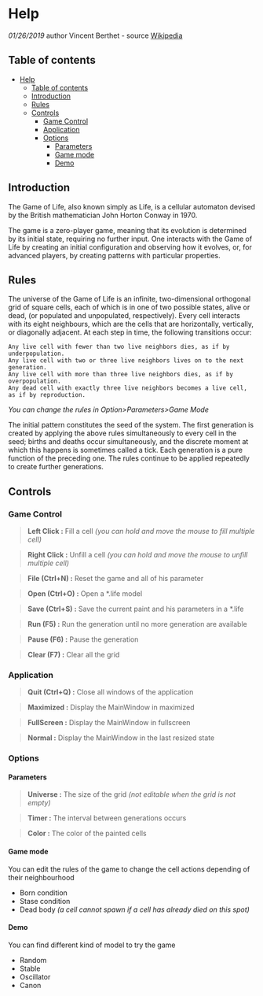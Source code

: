 # Help
*01/26/2019* author Vincent Berthet - source [Wikipedia](https://en.wikipedia.org/wiki/Conway's_Game_of_Life)

## Table of contents

- [Help](#help)
  - [Table of contents](#table-of-contents)
  - [Introduction](#introduction)
  - [Rules](#rules)
  - [Controls](#controls)
    - [Game Control](#game-control)
    - [Application](#application)
    - [Options](#options)
      - [Parameters](#parameters)
      - [Game mode](#game-mode)
      - [Demo](#demo)


## Introduction
The Game of Life, also known simply as Life, is a cellular automaton devised by the British mathematician John Horton Conway in 1970.

The game is a zero-player game, meaning that its evolution is determined by its initial state, requiring no further input. One interacts with the Game of Life by creating an initial configuration and observing how it evolves, or, for advanced players, by creating patterns with particular properties. 

## Rules
The universe of the Game of Life is an infinite, two-dimensional orthogonal grid of square cells, each of which is in one of two possible states, alive or dead, (or populated and unpopulated, respectively). Every cell interacts with its eight neighbours, which are the cells that are horizontally, vertically, or diagonally adjacent. At each step in time, the following transitions occur:

    Any live cell with fewer than two live neighbors dies, as if by underpopulation.
    Any live cell with two or three live neighbors lives on to the next generation.
    Any live cell with more than three live neighbors dies, as if by overpopulation.
    Any dead cell with exactly three live neighbors becomes a live cell, as if by reproduction.

 *You can change the rules in Option>Parameters>Game Mode*

The initial pattern constitutes the seed of the system. The first generation is created by applying the above rules simultaneously to every cell in the seed; births and deaths occur simultaneously, and the discrete moment at which this happens is sometimes called a tick. Each generation is a pure function of the preceding one. The rules continue to be applied repeatedly to create further generations. 


## Controls

### Game Control
>**Left Click :** Fill a cell *(you can hold and move the mouse to fill multiple cell)*

>**Right Click :** Unfill a cell *(you can hold and move the mouse to unfill multiple cell)*

>**File (Ctrl+N) :** Reset the game and all of his parameter

>**Open (Ctrl+O) :** Open a *.life model

>**Save (Ctrl+S) :** Save the current paint and his parameters in a *.life

>**Run (F5) :** Run the generation until no more generation are available

>**Pause (F6) :** Pause the generation

>**Clear (F7) :** Clear all the grid

### Application
>**Quit (Ctrl+Q) :** Close all windows of the application

>**Maximized :** Display the MainWindow in maximized

>**FullScreen :** Display the MainWindow in fullscreen

>**Normal :** Display the MainWindow in the last resized state

### Options

#### Parameters
>**Universe :** The size of the grid *(not editable when the grid is not empty)*

>**Timer :** The interval between generations occurs

>**Color :** The color of the painted cells

#### Game mode
You can edit the rules of the game to change the cell actions depending of their neighbourhood
* Born condition
* Stase condition
* Dead body *(a cell cannot spawn if a cell has already died on this spot)*
#### Demo
You can find different kind of model to try the game
* Random
* Stable
* Oscillator
* Canon